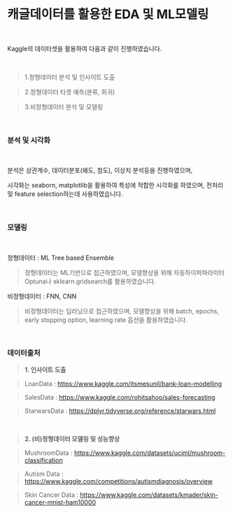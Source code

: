 # 캐글데이터를 활용한 EDA 및 ML모델링

<br>

Kaggle의 데이터셋을 활용하여 다음과 같이 진행하였습니다.

<br>

> 1.정형데이터 분석 및 인사이트 도출


> 2.정형데이터 타겟 예측(분류, 회귀)
  
> 3.비정형데이터 분석 및 모델링

<br>

### 분석 및 시각화

<br>

분석은 상관계수, 데이터분포(왜도, 첨도), 이상치 분석등을 진행하였으며, 

시각화는 seaborn, matplotlib을 활용하여 특성에 적합한 시각화를 하였으며, 전처리 및 feature selection하는데 사용하였습니다.

<br>

### 모델링

<br>

정형데이터 : ML Tree based Ensemble

> 정형데이터는 ML기반으로 접근하였으며, 모델향상을 위해 자동하이퍼파라미터 Optuna나 sklearn.gridsearch를 활용하였습니다.



비정형데이터 : FNN, CNN

> 비정형데이터는 딥러닝으로 접근하였으며, 모델향상을 위해 batch, epochs, early stopping option, learning rate 옵션을 활용하였습니다.

<br>


### 데이터출처
> **1. 인사이트 도출**


>LoanData : https://www.kaggle.com/itsmesunil/bank-loan-modelling

>SalesData : https://www.kaggle.com/rohitsahoo/sales-forecasting

>StarwarsData : https://dplyr.tidyverse.org/reference/starwars.html

<br>

> **2. (비)정형데이터 모델링 및 성능향상**



>MushroomData : https://www.kaggle.com/datasets/uciml/mushroom-classification

>Autism Data : https://www.kaggle.com/competitions/autismdiagnosis/overview

>Skin Cancer Data : https://www.kaggle.com/datasets/kmader/skin-cancer-mnist-ham10000
